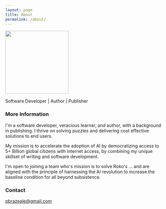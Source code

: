 ```yaml
---
layout: page
title: About
permalink: /about/
---
```


<img src="https://avatars.githubusercontent.com/u/27096200?v=4" width="200">

Software Developer | Author | Publisher

### More Information

I'm a software developer, veracious learner, and author, with a background in publishing. I thrive on solving puzzles and delivering cost effective solutions to end users.

My mission is to accelerate the adoption of AI by democratizing access to 5+ Billion global citizens with internet access, by combining my unique skillset of writing and software development.

I'm open to joining a team who's mission is to solve Roko's ...
and are aligned with the principle of harnessing the AI revolution to increase the baseline condition for all beyond subsistence.

### Contact

[pbrazeale@gmail.com](mailto:pbrazeale@gmail.com)
